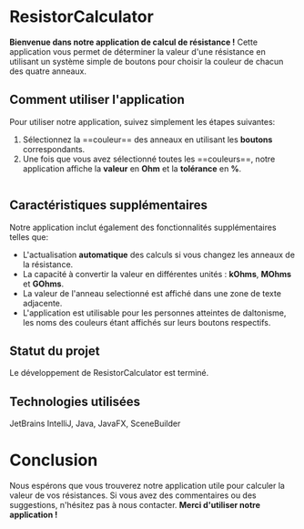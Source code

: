 ﻿# ResistorCalculator

**Bienvenue dans notre application de calcul de résistance !** Cette application vous permet de déterminer la valeur d'une résistance en utilisant un système simple de boutons pour choisir la couleur de chacun des quatre anneaux.

## Comment utiliser l'application

Pour utiliser notre application, suivez simplement les étapes suivantes:

1.  Sélectionnez la ==couleur== des anneaux en utilisant les **boutons** correspondants.
2.  Une fois que vous avez sélectionné toutes les ==couleurs==, notre application affiche la **valeur** en **Ohm** et la **tolérance** en **%**.

<a href="https://zupimages.net/viewer.php?id=23/05/zeo6.jpg"><img src="https://zupimages.net/up/23/05/zeo6.jpg" alt="" /></a>

## Caractéristiques supplémentaires

Notre application inclut également des fonctionnalités supplémentaires telles que:

-   L'actualisation **automatique** des calculs si vous changez les anneaux de la résistance.
-   La capacité à convertir la valeur en différentes unités : **kOhms**, **MOhms** et **GOhms**.
-   La valeur de l'anneau selectionné est affiché dans une zone de texte adjacente.
-   L'application est utilisable pour les personnes atteintes de daltonisme, les noms des couleurs étant affichés sur leurs boutons respectifs.

## Statut du projet

Le développement de ResistorCalculator est terminé.

## Technologies utilisées

JetBrains IntelliJ, Java, JavaFX, SceneBuilder

# Conclusion

Nous espérons que vous trouverez notre application utile pour calculer la valeur de vos résistances. Si vous avez des commentaires ou des suggestions, n'hésitez pas à nous contacter. **Merci d'utiliser notre application !**
```

